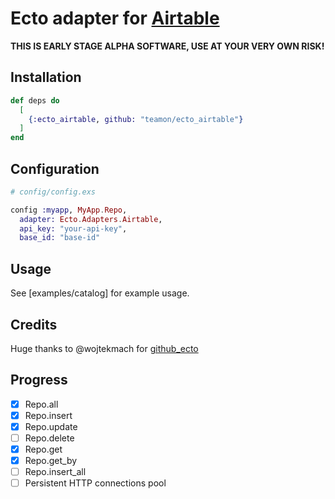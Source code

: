 # Ecto adapter for [Airtable](https://airtable.com/)

**THIS IS EARLY STAGE ALPHA SOFTWARE, USE AT YOUR VERY OWN RISK!**


## Installation

```elixir
def deps do
  [
    {:ecto_airtable, github: "teamon/ecto_airtable"}
  ]
end
```

## Configuration

```elixir
# config/config.exs

config :myapp, MyApp.Repo,
  adapter: Ecto.Adapters.Airtable,
  api_key: "your-api-key",
  base_id: "base-id"

```

## Usage

See [examples/catalog] for example usage.

## Credits

Huge thanks to @wojtekmach for [github_ecto](https://github.com/wojtekmach/github_ecto)


## Progress
- [x] Repo.all
- [x] Repo.insert
- [x] Repo.update
- [ ] Repo.delete
- [x] Repo.get
- [x] Repo.get_by
- [ ] Repo.insert_all
- [ ] Persistent HTTP connections pool
